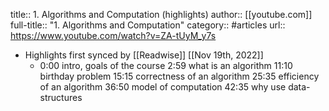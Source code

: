 title:: 1. Algorithms and Computation (highlights)
author:: [[youtube.com]]
full-title:: "1. Algorithms and Computation"
category:: #articles
url:: https://www.youtube.com/watch?v=ZA-tUyM_y7s

- Highlights first synced by [[Readwise]] [[Nov 19th, 2022]]
	- 0:00    intro, goals of the course
	  2:59    what is an algorithm
	  11:10  birthday problem
	  15:15  correctness of an algorithm
	  25:35  efficiency of an algorithm
	  36:50  model of computation
	  42:35  why use data-structures